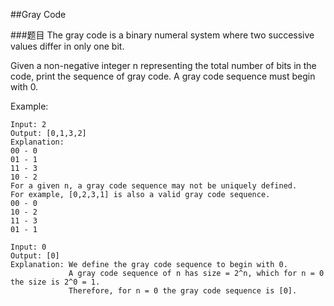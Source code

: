 ##Gray Code

###题目
The gray code is a binary numeral system where two successive values differ in only one bit.

Given a non-negative integer n representing the total number of bits in the code, print the sequence of gray code. 
A gray code sequence must begin with 0.

Example:
```
Input: 2
Output: [0,1,3,2]
Explanation:
00 - 0
01 - 1
11 - 3
10 - 2
For a given n, a gray code sequence may not be uniquely defined.
For example, [0,2,3,1] is also a valid gray code sequence.
00 - 0
10 - 2
11 - 3
01 - 1

Input: 0
Output: [0]
Explanation: We define the gray code sequence to begin with 0.
             A gray code sequence of n has size = 2^n, which for n = 0 the size is 2^0 = 1.
             Therefore, for n = 0 the gray code sequence is [0].
```